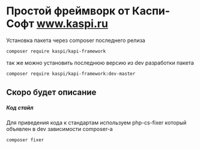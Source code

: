 # Простой фреймворк от Каспи-Софт www.kaspi.ru

Установка пакета через composer последнего релиза

````bash
composer require kaspi/kapi-framework 
````

так же можно установить последнюю версию из dev разработки пакета
````bash
composer require kaspi/kapi-framework:dev-master
````

## Скоро будет описание
  
##### Код стайл
Для приведения кода к стандартам используем php-cs-fixer который объявлен 
в dev зависимости composer-а

``composer fixer`` 
